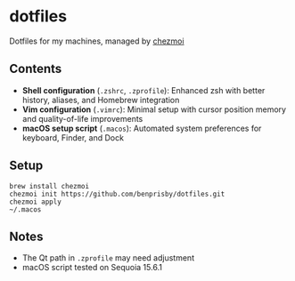# dotfiles

Dotfiles for my machines, managed by [chezmoi](https://www.chezmoi.io)

## Contents

- **Shell configuration** (`.zshrc`, `.zprofile`): Enhanced zsh with better history, aliases, and Homebrew integration
- **Vim configuration** (`.vimrc`): Minimal setup with cursor position memory and quality-of-life improvements
- **macOS setup script** (`.macos`): Automated system preferences for keyboard, Finder, and Dock

## Setup

```shell
brew install chezmoi
chezmoi init https://github.com/benprisby/dotfiles.git
chezmoi apply
~/.macos
```

## Notes

- The Qt path in `.zprofile` may need adjustment
- macOS script tested on Sequoia 15.6.1
